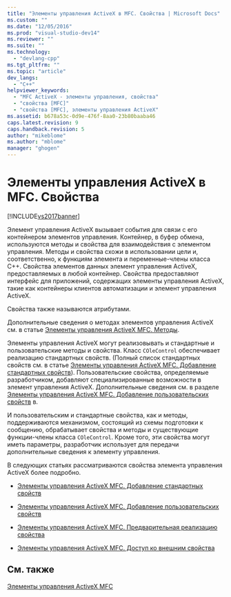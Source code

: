 ```yaml
---
title: "Элементы управления ActiveX в MFC. Свойства | Microsoft Docs"
ms.custom: ""
ms.date: "12/05/2016"
ms.prod: "visual-studio-dev14"
ms.reviewer: ""
ms.suite: ""
ms.technology: 
  - "devlang-cpp"
ms.tgt_pltfrm: ""
ms.topic: "article"
dev_langs: 
  - "C++"
helpviewer_keywords: 
  - "MFC ActiveX - элементы управления, свойства"
  - "свойства [MFC]"
  - "свойства [MFC], элементы управления ActiveX"
ms.assetid: b678a53c-0d9e-476f-8aa0-23b80baaba46
caps.latest.revision: 9
caps.handback.revision: 5
author: "mikeblome"
ms.author: "mblome"
manager: "ghogen"
---
```

# Элементы управления ActiveX в MFC. Свойства
[!INCLUDE[vs2017banner](../assembler/inline/includes/vs2017banner.md)]

Элемент управления ActiveX вызывает события для связи с его контейнером элементов управления.  Контейнер, в буфер обмена, используются методы и свойства для взаимодействия с элементом управления.  Методы и свойства схожи в использовании цели и, соответственно, к функциям элемента и переменные\-члены класса C\+\+.  Свойства элементов данных элемент управления ActiveX, предоставляемых в любой контейнер.  Свойства предоставляют интерфейс для приложений, содержащих элементы управления ActiveX, такие как контейнеры клиентов автоматизации и элемент управления ActiveX.  
  
 Свойства также называются атрибутами.  
  
 Дополнительные сведения о методах элементов управления ActiveX см. в статье [Элементы управления ActiveX MFC. Методы](../mfc/mfc-activex-controls-methods.md).  
  
 Элементы управления ActiveX могут реализовывать и стандартные и пользовательские методы и свойства.  Класс `COleControl` обеспечивает реализацию стандартных свойств. \(Полный список стандартных свойств см. в статье [Элементы управления ActiveX MFC. Добавление стандартных свойств](../Topic/MFC%20ActiveX%20Controls:%20Adding%20Stock%20Properties.md)\). Пользовательские свойства, определяемые разработчиком, добавляют специализированные возможности в элемент управления ActiveX.  Дополнительные сведения см. в разделе [Элементы управления ActiveX MFC. Добавление пользовательских свойств](../mfc/mfc-activex-controls-adding-custom-properties.md) в.  
  
 И пользовательским и стандартные свойства, как и методы, поддерживаются механизмом, состоящий из схемы подготовки к сообщению, обрабатывает свойства и методы и существующие функции\-члены класса `COleControl`.  Кроме того, эти свойства могут иметь параметры, разработчик использует для передачи дополнительные сведения к элементу управления.  
  
 В следующих статьях рассматриваются свойства элемента управления ActiveX более подробно.  
  
-   [Элементы управления ActiveX MFC. Добавление стандартных свойств](../Topic/MFC%20ActiveX%20Controls:%20Adding%20Stock%20Properties.md)  
  
-   [Элементы управления ActiveX MFC. Добавление пользовательских свойств](../mfc/mfc-activex-controls-adding-custom-properties.md)  
  
-   [Элементы управления ActiveX MFC. Предварительная реализацию свойства](../mfc/mfc-activex-controls-advanced-property-implementation.md)  
  
-   [Элементы управления ActiveX MFC. Доступ ко внешним свойства](../mfc/mfc-activex-controls-accessing-ambient-properties.md)  
  
## См. также  
 [Элементы управления ActiveX MFC](../mfc/mfc-activex-controls.md)